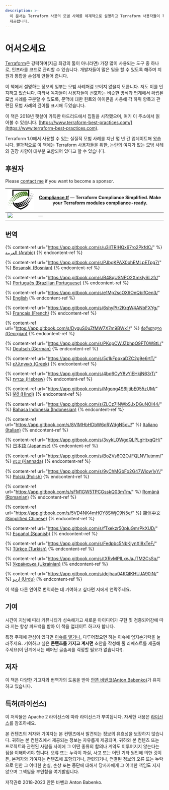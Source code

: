 ```yaml
---
description: >-
  이 문서는 Terraform 사용의 모범 사례를 체계적으로 설명하고 Terraform 사용자들이 겪는 가장 흔한 문제에 대한 권장 사항을
  제공합니다.
---
```


# 어서오세요

[Terraform](https://www.terraform.io)은 강력하며(지금 최강의 툴이 아니라면) 가장 많이 사용되는 도구 중 하나로, 인프라를 코드로 관리할 수 있습니다. 개발자들이 많은 일을 할 수 있도록 해주며 지원과 통합을 손쉽게 만들어 줍니다.

이 책에서 설명하는 정보의 일부는 모범 사례처럼 보이지 않을지 모릅니다. 저도 이를 인지하고 있습니다. 따라서 독자들이 사용자들이 선호하는 비슷한 방식과 업계에서 확립된 모범 사례를 구분할 수 있도록, 문맥에 대한 힌트와 아이콘을 사용해 각 하위 항목과 관련된 모범 사례의 깊이를 표시해 두었습니다.

이 책은 2018년 햇살이 가득한 마드리드에서 집필을 시작했으며, 여기 이 주소에서 읽어볼 수 있습니다. [https://www.terraform-best-practices.com/](https://www.terraform-best-practices.com).

Terraform 1.0에서 사용할 수 있는 실질적 모범 사례를 지난 몇 년 간 업데이트해 왔습니다. 결과적으로 이 책에는 Terraform 사용자들을 위한, 논란의 여지가 없는 모범 사례와 권장 사항이 대부분 포함되어 있다고 할 수 있습니다.

## 후원자

Please [contact me](https://github.com/antonbabenko/terraform-aws-devops#social-links) if you want to become a sponsor.

| [![](.gitbook/assets/ctf-logo.png)](https://compliance.tf/?utm_source=tf_best_practices&utm_medium=sponsorship) | [Compliance.tf](https://compliance.tf/?utm_source=tf_best_practices&utm_medium=sponsorship) — Terraform Compliance Simplified. Make your Terraform modules compliance-ready. |
| --------------------------------------------------------------------------------------------------------------- | ---------------------------------------------------------------------------------------------------------------------------------------------------------------------------- |
| [![](.gitbook/assets/)]()                                                                                       | []() —                                                                                                                                                                       |

## 번역

{% content-ref url="https://app.gitbook.com/s/u3iITRIHQx97ro2PkfdC/" %}
[العربية (Arabic)](https://app.gitbook.com/s/u3iITRIHQx97ro2PkfdC/)
{% endcontent-ref %}

{% content-ref url="https://app.gitbook.com/s/PJbgKPAX0ohEMLpETpg7/" %}
[Bosanski (Bosnian)](https://app.gitbook.com/s/PJbgKPAX0ohEMLpETpg7/)
{% endcontent-ref %}

{% content-ref url="https://app.gitbook.com/s/B48qUSNPO2XmkIySLzfr/" %}
[Português (Brazilian Portuguese)](https://app.gitbook.com/s/B48qUSNPO2XmkIySLzfr/)
{% endcontent-ref %}

{% content-ref url="https://app.gitbook.com/s/e1Mp2scOX6OnQbifCen3/" %}
[English](https://app.gitbook.com/s/e1Mp2scOX6OnQbifCen3/)
{% endcontent-ref %}

{% content-ref url="https://app.gitbook.com/s/6shyPtr2KrqW4ANbFXYg/" %}
[Français (French)](https://app.gitbook.com/s/6shyPtr2KrqW4ANbFXYg/)
{% endcontent-ref %}

{% content-ref url="https://app.gitbook.com/s/DyguS0uZfMW7X7m9BWx1/" %}
[ქართული (Georgian)](https://app.gitbook.com/s/DyguS0uZfMW7X7m9BWx1/)
{% endcontent-ref %}

{% content-ref url="https://app.gitbook.com/s/PKopCWJZbhpQ9FT0W8tL/" %}
[Deutsch (German)](https://app.gitbook.com/s/PKopCWJZbhpQ9FT0W8tL/)
{% endcontent-ref %}

{% content-ref url="https://app.gitbook.com/s/5c1kFpqxaDZC2g9e6rtT/" %}
[ελληνικά (Greek)](https://app.gitbook.com/s/5c1kFpqxaDZC2g9e6rtT/)
{% endcontent-ref %}

{% content-ref url="https://app.gitbook.com/s/4bq6CyY8vYiEHkjN63rT/" %}
[עברית (Hebrew)](https://app.gitbook.com/s/4bq6CyY8vYiEHkjN63rT/)
{% endcontent-ref %}

{% content-ref url="https://app.gitbook.com/s/Mgong4S6IjtibE055zUM/" %}
[हिंदी (Hindi)](https://app.gitbook.com/s/Mgong4S6IjtibE055zUM/)
{% endcontent-ref %}

{% content-ref url="https://app.gitbook.com/s/ZLCz7lNWbSJxDGuNOI44/" %}
[Bahasa Indonesia (Indonesian)](https://app.gitbook.com/s/ZLCz7lNWbSJxDGuNOI44/)
{% endcontent-ref %}

{% content-ref url="https://app.gitbook.com/s/8VlMHbHDbW6qRWdgN5oU/" %}
[Italiano (Italian)](https://app.gitbook.com/s/8VlMHbHDbW6qRWdgN5oU/)
{% endcontent-ref %}

{% content-ref url="https://app.gitbook.com/s/3vykLOWgdQLPLgHtxqQH/" %}
[日本語 (Japanese)](https://app.gitbook.com/s/3vykLOWgdQLPLgHtxqQH/)
{% endcontent-ref %}

{% content-ref url="https://app.gitbook.com/s/BoZVs6O2OJFQLNV1utmm/" %}
[ಕನ್ನಡ (Kannada)](https://app.gitbook.com/s/BoZVs6O2OJFQLNV1utmm/)
{% endcontent-ref %}

{% content-ref url="https://app.gitbook.com/s/9yChMGbFo2G47Wiow1yY/" %}
[Polski (Polish)](https://app.gitbook.com/s/9yChMGbFo2G47Wiow1yY/)
{% endcontent-ref %}

{% content-ref url="https://app.gitbook.com/s/sFM1GW5TPCGsskQ03mTm/" %}
[Română (Romanian)](https://app.gitbook.com/s/sFM1GW5TPCGsskQ03mTm/)
{% endcontent-ref %}

{% content-ref url="https://app.gitbook.com/s/5VD4NK4mHOY8SWjC9N5e/" %}
[简体中文 (Simplified Chinese)](https://app.gitbook.com/s/5VD4NK4mHOY8SWjC9N5e/)
{% endcontent-ref %}

{% content-ref url="https://app.gitbook.com/s/fTxekzr50pIuGmrPkXUD/" %}
[Español (Spanish)](https://app.gitbook.com/s/fTxekzr50pIuGmrPkXUD/)
{% endcontent-ref %}

{% content-ref url="https://app.gitbook.com/s/Fedpbc5NbKjynXI8xTeF/" %}
[Türkçe (Turkish)](https://app.gitbook.com/s/Fedpbc5NbKjynXI8xTeF/)
{% endcontent-ref %}

{% content-ref url="https://app.gitbook.com/s/tXRvMPILxeJaJTM2CsSq/" %}
[Українська (Ukrainian)](https://app.gitbook.com/s/tXRvMPILxeJaJTM2CsSq/)
{% endcontent-ref %}

{% content-ref url="https://app.gitbook.com/s/dcjhau04KQIKHUJA90iN/" %}
[اردو (Urdu)](https://app.gitbook.com/s/dcjhau04KQIKHUJA90iN/)
{% endcontent-ref %}

이 책을 다른 언어로 번역하는 데 기여하고 싶다면 저에게 연락주세요.

## 기여

시간이 지남에 따라 커뮤니티가 성숙해가고 새로운 아이디어가 구현 및 검증되어감에 따라 저는 항상 피드백을 받아 이 책을 업데이트 하고자 합니다.

특정 주제에 관심이 있다면 [이슈를 열거나,](https://github.com/antonbabenko/terraform-best-practices/issues) 다루어졌으면 하는 이슈에 엄지손가락을 눌러주세요. 기여하고 싶은 **콘텐츠를 가지고 계시면** 초안을 작성해 풀 리퀘스트를 제출해 주세요(이 단계에서는 빼어난 글솜씨를 걱정할 필요가 없습니다!).

## 저자

이 책은 다양한 기고자와 번역가의 도움을 받아 [안똔 바벤코(Anton Babenko)](https://github.com/antonbabenko)가 유지하고 있습니다.

## 특허(라이선스)

이 저작물은 Apache 2 라이선스에 따라 라이선스가 부여됩니다. 자세한 내용은 [라이선스](https://github.com/antonbabenko/terraform-best-practices/blob/master/LICENSE)를 참조하세요.

본 컨텐츠의 저자와 기여자는 본 컨텐츠에서 발견되는 정보의 유효성을 보장하지 않습니다. 귀하는 본 컨텐츠에서 제공되는 정보는 자유롭게 제공되며, 귀하와 본 컨텐츠 또는 프로젝트와 관련된 사람들 사이에 그 어떤 종류의 합의나 계약도 이루어지지 않는다는 점을 이해하셔야 합니다. 오류 또는 누락이 과실, 사고 또는 어떤 기타 원인에 의한 것이든, 본저자와 기여자는 컨텐츠에 포함되거나, 관련되거나, 연결된 정보의 오류 또는 누락으로 인한 그 어떠한 손실, 손상 또는 중단에 대해서 당사자에게 그 어떠한 책임도 지지 않으며 그책임을 부인함을 여기밝힙니다.

저작권© 2018-2023 안똔 바벤코 Anton Babenko.
